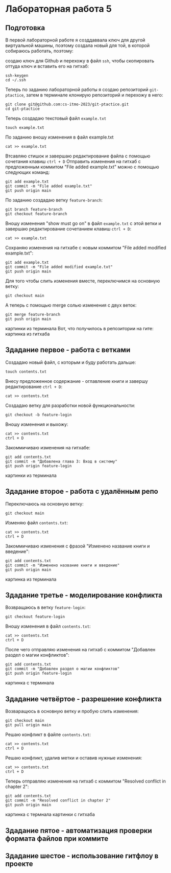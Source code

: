 # Лабораторная работа 5
## Подготовка
В первой лабораторной работе я созддаввала ключ для другой виртуальной машины, поэтому создала новый для той, в которой собираюсь работать, поэтому:

создаю ключ для Github и перехожу в файл `ssh`, чтобы скопировать оттуда ключ и вставить его на гитхаб:
```
ssh-keygen
cd ~/.ssh
```
Теперь по заданию лабораторной работы я создаю репозиторий `git-ptactice`, затем в терминале клонирую репозиторий и перехожу в него:
```
git clone git@github.com:cs-itmo-2023/git-ptactice.git
cd git-ptactice
```
Теперь создадаю текстовый файл `example.txt`
```
touch example.txt
```
По заданию вношу изменения в файл example.txt
```
cat >> example.txt
```
Втсавляю стишок и завершаю редактирование файла с помощью сочетания клавиш `ctrl + D`
Отправить изменения на гитхаб с предложенным коммитом "File added example.txt" можно с помощью следующих команд:
```
git add example.txt
git commit -m "File added example.txt"
git push origin main
```
По заданию создадаю ветку `feature-branch`:
```
git branch feature-branch
git checkout feature-branch
```
Вношу изменения "show must go on" в файл `example.txt` с этой ветки и завершаю редактирование сочетанием клавиш `ctrl + D`:
```
cat >> example.txt
```
Сохраняю изменения на гитхабе с новым коммитом "File added modified example.txt":
```
git add example.txt
git commit -m "File added modified example.txt"
git push origin main
```
Для того чтобы слить изменения вместе, переключимся на основную ветку:
```
git checkout main
```
А теперь с помощью merge солью изменения с двух веток:
```
git merge feature-branch
git push origin main
```
картинки из терминала
Вот, что получилось в репозитории на гите:
картинка из гитхаба
## Здадание первое - работа с ветками
Создадаю новый файл, с которым и буду работать дальше:
```
touch contents.txt
```
Внесу предложенное содержание - оглавление книги и завершу редактирование `ctrl + D`:
```
cat >> contents.txt
```
Создадаю ветку для разработки новой функциональности:
```
git checkout -b feature-login
```
Вношу изменения и выхожу:
```
cat >> contents.txt
ctrl + D
```
Закоммичиваю изменения на гитхабе:
```
git add contents.txt
git commit -m "Добавлена глава 3: Вход в систему"
git push origin feature-login
```
картинки из терминала
## Здадание второе - работа с удалённым репо
Переключаюсь на основную ветку:
```
git checkout main
```
Изменяю файл `contents.txt`:
```
cat >> contents.txt
ctrl + D
```
Закоммичиваю изменения с фразой "Изменено название книги и введение":
```
git add contents.txt
git commit -m "Изменено название книги и введение"
git push origin main
```
картинка из терминала
## Здадание третье - моделирование конфликта
Возвращаюсь в ветку `feature-login`:
```
git checkout feature-login
```
Вношу изменения в файл `contents.txt`:
```
cat >> contents.txt
ctrl + D
```
После чего отправляю изменения на гитхаб с коммитом "Добавлен раздел о магии конфликтов":
```
git add contents.txt
git commit -m "Добавлен раздел о магии конфликтов"
git push origin feature-login
```
картинка с терминала
## Здадание четвёртое - разрешение конфликта
Возваращюсь в основную ветку и пробую слить изменения:
```
git checkout main
git pull origin main
```
Решаю конфликт в файле `contents.txt`:
```
cat >> contents.txt
ctrl + D
```
Решаю конфликт, удалив метки и оставив нужные изменения:
```
cat >> contents.txt
ctrl + D
```
Теперь отправляю изменения на гитхаб с коммитом "Resolved conflict in chapter 2":
```
git add contents.txt
git commit -m "Resolved conflict in chapter 2"
git push origin main
```
картинка с термнала
картинки с гитхаба
## Здадание пятое - автоматизация проверки формата файлов при коммите
## Здадание шестое - использование гитфлоу в проекте 
